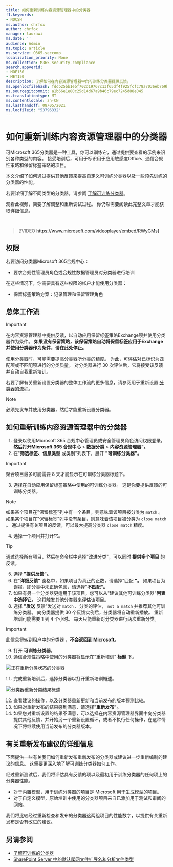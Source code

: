 ```yaml
---
title: 如何重新训练内容资源管理器中的分类器
f1.keywords:
- NOCSH
ms.author: chrfox
author: chrfox
manager: laurawi
ms.date: ''
audience: Admin
ms.topic: article
ms.service: O365-seccomp
localization_priority: None
ms.collection: M365-security-compliance
search.appverid:
- MOE150
- MET150
description: 了解如何在内容资源管理器中向可训练分类器提供反馈。
ms.openlocfilehash: fddb25bb1ebf702d19767c13f65df4f925fcfc78a7036eb769b96241b271471c
ms.sourcegitcommit: a1b66e1e80c25d14d67a9b46c79ec7245d88e045
ms.translationtype: MT
ms.contentlocale: zh-CN
ms.lasthandoff: 08/05/2021
ms.locfileid: "53796332"
---
```

# <a name="how-to-retrain-a-classifier-in-content-explorer"></a>如何重新训练内容资源管理器中的分类器

可Microsoft 365分类器是一种工具，你可以训练它，通过提供要查看的示例来识别各种类型的内容。 接受培训后，可用于标识用于应用敏感度Office、通信合规性策略和保留标签策略的项目。

本文介绍了如何通过提供其他反馈来提高自定义可训练分类器以及一些预先训练的分类器的性能。

若要详细了解不同类型的分类器，请参阅 [了解可训练分类器](classifier-learn-about.md)。

观看此视频，简要了解调整和重新调试过程。 你仍然需要阅读此完整文章才能获取详细信息。

</br>

> [!VIDEO https://www.microsoft.com/videoplayer/embed/RWyGMs]


## <a name="permissions"></a>权限

若要访问分类器Microsoft 365合规中心：

- 要求合规性管理员角色或合规性数据管理员对分类器进行培训

在这些情况下，你需要具有这些权限的帐户才能使用分类器：

- 保留标签策略方案：记录管理和保留管理角色 

## <a name="overall-workflow"></a>总体工作流

> [!IMPORTANT]
> 在内容资源管理器中提供反馈，以自动应用保留标签策略Exchange项并使用分类器作为条件。 **如果没有保留策略，该保留策略自动将保留标签应用于Exchange并使用分类器作为条件，请在此处停止。**

使用分类器时，可能需要提高分类器所分类的精度。 为此，可评估对已标识为匹配项或不匹配项进行的分类质量。 对分类器进行 30 次评估后，它将接受该反馈并自动自我重新培训。

若要了解有关重新设置分类器的整体工作流的更多信息，请参阅用于重新设置 [分类器的流程](classifier-learn-about.md#retraining-classifiers)。

> [!NOTE]
> 必须先发布并使用分类器，然后才能重新设置分类器。

## <a name="how-to-retrain-a-classifier-in-content-explorer"></a>如何重新训练内容资源管理器中的分类器

1. 登录以使用Microsoft 365 合规中心管理员或安全管理员角色访问权限登录，**然后打开Microsoft 365 合规中心**  >  **数据分类**  >  **内容资源管理器"。** 
2. 在"**筛选标签、信息类型** 或类别"列表下，展开 **"可训练分类器"。**

> [!IMPORTANT]
> 聚合项目最多可能需要 8 天才能显示在可训练分类器标题下。

3. 选择在自动应用保留标签策略中使用的可训练分类器。 这是你要提供反馈的可训练分类器。

> [!NOTE]
> 如果某个项目在"保留标签"列中有一个条目，则意味着该项目被分类为 `match` 。  如果某个项目在"保留标签"列中没有条目，则意味着该项目被分类为 `close match` 。 通过提供有关项目的反馈，可以最大提高分类器 `close match` 精度。 

4. 选择一个项目并打开它。
 
 > [!TIP]
> 通过选择所有项目，然后在命令栏中选择"改进分类"，可以同时 **提供多个项目** 的反馈。

5. 选择 **"提供反馈"。**
6. 在"**详细反馈"** 窗格中，如果项目为真正的正数，请选择"匹配 **"。**  如果项目为误报，即分类中未正确包含，请选择"**不匹配"。**
7. 如果有另一个分类器更适用于该项目，您可以从"建议其他可训练分类器"**列表中选择它。** 这将触发其他分类器来评估该项目。
8. 选择 **"发送** 反馈"发送对 `match` 、分类的评估， `not a match` 并推荐其他可训练分类器。 向分类器提供 30 个反馈实例后，分类器将自动重新播放。 重新培训可能需要 1 到 4 个小时。 每天只能重新对分类器进行两次重新分类。

> [!IMPORTANT]
> 此信息将转到租户中的分类器 **，不会返回到 Microsoft。**

9. 打开 **可训练分类器**。
10. 通信合规性策略中使用的分类器将显示在"重新培训" **标题** 下。

![正在重新分类状态的分类器](../media/classifier-retraining.png)

11. 完成重新培训后，选择分类器以打开重新培训概述。

![分类器重新分类结果概述](../media/classifier-retraining-overview.png)

12. 查看建议的操作，以及分类器重新更新和当前发布的版本预测比较。
13. 如果对重新发布的结果感到满意，请选择"**重新发布"。**
14. 如果您对重新设置的结果不满意，可以选择在内容资源管理器界面中向分类器提供其他反馈，并开始另一个重新设置循环，或者不执行任何操作，在这种情况下将继续使用当前发布的分类器版本。 

## <a name="details-on-republishing-recommendations"></a>有关重新发布建议的详细信息

下面提供一些有关我们如何重新发布重新发布的分类器或建议进一步重新编制的建议的信息。 这需要更深入地了解可训练分类器如何工作。

经过重新测试后，我们将评估具有反馈的项以及最初用于训练分类器的任何项上的分类器性能。 

- 对于内置模型，用于训练分类器的项目是 Microsoft 用于生成模型的项目。
- 对于自定义模型，原始培训中使用的分类器项目来自已添加用于测试和审阅的网站。

我们将比较经过重新检查和发布的分类器这两组项目的性能数字，以提供有关重新发布是否有改进的建议。 

## <a name="see-also"></a>另请参阅

- [了解可训练的分类器](classifier-learn-about.md)
- [SharePoint Server 中的默认爬网文件扩展名和分析文件类型](/sharepoint/technical-reference/default-crawled-file-name-extensions-and-parsed-file-types)